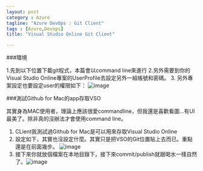 ```yaml
---
layout: post
category : Azure 
tagline: "Azure DevOps : Git Client"
tags : [Azure,Devops]
title: "Visual Studio Online Git Client"

---
```


###環境

1.先到以下位置下載git程式，本篇會以command line來進行
2.另外需要到你的Visual Studio Online專案的UserProfile去設定另外一組帳號和密碼。
3. 另外專案設定也要設定user的權限如下：
 ![image](https://farm8.staticflickr.com/7555/15592787673_6a9587187b_o.png)

###測試Github for Mac的app存取VSO

其實身為MAC使用者，理論上應該很愛commandline，但我還是喜歡看圖...有UI最美了。除非真的沒辦法才會使用command line。

1. CLient我測試過Github for Mac是可以用來存取Visual Studio Online
2. 設定如下，其實也沒設定什麼。其實只是把VSO的Git位置貼上去而已。重點還是在前面幾步。
  ![image](https://farm9.staticflickr.com/8647/16211857692_488e888909_o.png)
3. 接下來你就放個檔案在本地目錄下，接下來commit/publish就跟喝水一樣自然了。![image](https://farm8.staticflickr.com/7485/16025163078_3c310e56c1_o.png)
